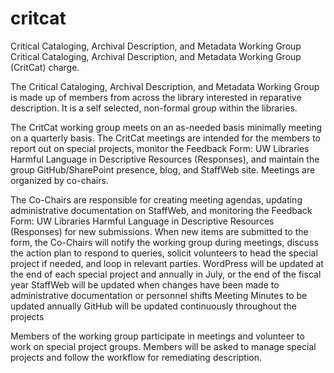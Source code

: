 # critcat
Critical Cataloging, Archival Description, and Metadata Working Group
Critical Cataloging, Archival Description, and Metadata Working Group (CritCat) charge.

The Critical Cataloging, Archival Description, and Metadata Working Group is made up of members from across the library interested in reparative description. It is a self selected, non-formal group within the libraries. 

The CritCat working group meets on an as-needed basis minimally meeting on a quarterly basis.  The CritCat meetings are intended for the members to report out on special projects, monitor the Feedback Form: UW Libraries Harmful Language in Descriptive Resources (Responses), and maintain the group GitHub/SharePoint presence, blog, and StaffWeb site. Meetings are organized by co-chairs.

The Co-Chairs are responsible for creating meeting agendas, updating administrative documentation on StaffWeb, and monitoring the Feedback Form: UW Libraries Harmful Language in Descriptive Resources (Responses) for new submissions. When new items are submitted to the form, the Co-Chairs will notify the working group during meetings, discuss the action plan to respond to queries, solicit volunteers to head the special project if needed, and loop in relevant parties.
WordPress will be updated at the end of each special project and annually in July, or the end of the fiscal year
StaffWeb will be updated when changes have been made to administrative documentation or personnel shifts
Meeting Minutes to be updated annually 
GitHub will be updated continuously throughout the projects

Members of the working group participate in meetings and volunteer to work on special project groups. Members will be asked to manage special projects and follow the workflow for remediating description. 
